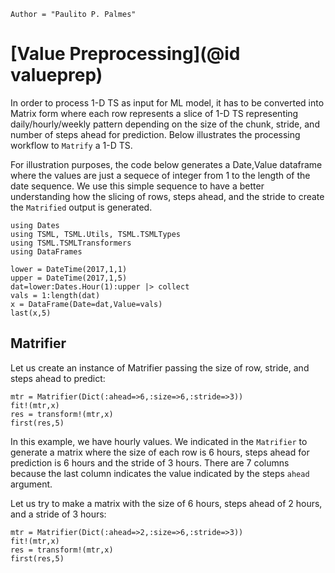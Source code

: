 ```@meta
Author = "Paulito P. Palmes"
```

# [Value Preprocessing](@id valueprep)
In order to process 1-D TS as input for ML model, it has to
be converted into Matrix form where each row represents a 
slice of 1-D TS representing daily/hourly/weekly pattern
depending on the size of the chunk, stride, and 
number of steps ahead for prediction. Below illustrates
the processing workflow to `Matrify` a 1-D TS.

For illustration purposes, the code below generates a 
Date,Value dataframe where the values are just a sequece
of integer from 1 to the length of the date sequence.
We use this simple sequence to have a better understanding how the
slicing of rows, steps ahead, and the stride to create the `Matrified` output
is generated.


```@example matrify
using Dates
using TSML, TSML.Utils, TSML.TSMLTypes
using TSML.TSMLTransformers
using DataFrames

lower = DateTime(2017,1,1)
upper = DateTime(2017,1,5)
dat=lower:Dates.Hour(1):upper |> collect
vals = 1:length(dat)
x = DataFrame(Date=dat,Value=vals)
last(x,5)
```

## Matrifier
Let us create an instance of Matrifier passing the size of row,
stride, and steps ahead to predict:

```@example matrify
mtr = Matrifier(Dict(:ahead=>6,:size=>6,:stride=>3))
fit!(mtr,x)
res = transform!(mtr,x)
first(res,5)
```

In this example, we have hourly values. We indicated in the 
`Matrifier` to generate a matrix where the size of each row
is 6 hours, steps ahead for prediction is 6 hours and the
stride of 3 hours. There are 7 columns because the last column
indicates the value indicated by the steps `ahead` argument.

Let us try to make a matrix with the size of 6 hours, steps ahead of
2 hours, and a stride of 3 hours:

```@example matrify
mtr = Matrifier(Dict(:ahead=>2,:size=>6,:stride=>3))
fit!(mtr,x)
res = transform!(mtr,x)
first(res,5)
```
